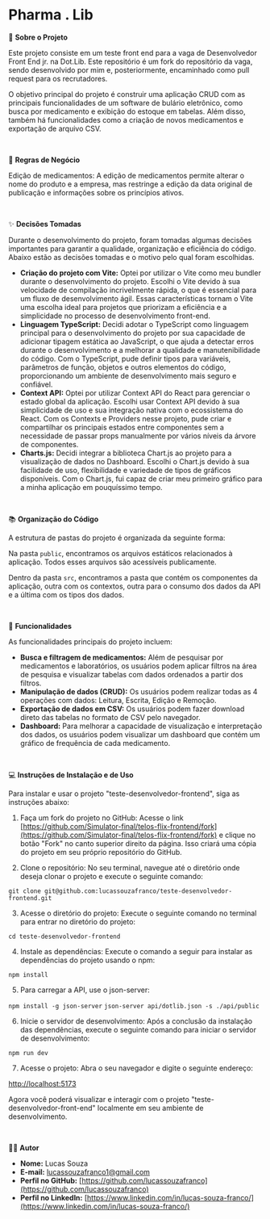 # Pharma . Lib

📑 **Sobre o Projeto**

Este projeto consiste em um teste front end para a vaga de Desenvolvedor Front End jr. na Dot.Lib. Este repositório é um fork do repositório da vaga, sendo desenvolvido por mim e, posteriormente, encaminhado como pull request para os recrutadores.

O objetivo principal do projeto é construir uma aplicação CRUD com as principais funcionalidades de um software de bulário eletrônico, como busca por medicamento e exibição do estoque em tabelas. Além disso, também há funcionalidades como a criação de novos medicamentos e exportação de arquivo CSV.

&nbsp;

💼 **Regras de Negócio**

Edição de medicamentos: A edição de medicamentos permite alterar o nome do produto e a empresa, mas restringe a edição da data original de publicação e informações sobre os princípios ativos.

&nbsp;

✨ **Decisões Tomadas**

Durante o desenvolvimento do projeto, foram tomadas algumas decisões importantes para garantir a qualidade, organização e eficiência do código. Abaixo estão as decisões tomadas e o motivo pelo qual foram escolhidas.

- **Criação do projeto com Vite:** Optei por utilizar o Vite como meu bundler durante o desenvolvimento do projeto. Escolhi o Vite devido à sua velocidade de compilação incrivelmente rápida, o que é essencial para um fluxo de desenvolvimento ágil. Essas características tornam o Vite uma escolha ideal para projetos que priorizam a eficiência e a simplicidade no processo de desenvolvimento front-end.
- **Linguagem TypeScript:** Decidi adotar o TypeScript como linguagem principal para o desenvolvimento do projeto por sua capacidade de adicionar tipagem estática ao JavaScript, o que ajuda a detectar erros durante o desenvolvimento e a melhorar a qualidade e manutenibilidade do código. Com o TypeScript, pude definir tipos para variáveis, parâmetros de função, objetos e outros elementos do código, proporcionando um ambiente de desenvolvimento mais seguro e confiável.
- **Context API:** Optei por utilizar Context API do React para gerenciar o estado global da aplicação. Escolhi usar Context API devido à sua simplicidade de uso e sua integração nativa com o ecossistema do React. Com os Contexts e Providers nesse projeto, pude criar e compartilhar os principais estados entre componentes sem a necessidade de passar props manualmente por vários níveis da árvore de componentes.
- **Charts.js:** Decidi integrar a biblioteca Chart.js ao projeto para a visualização de dados no Dashboard. Escolhi o Chart.js devido à sua facilidade de uso, flexibilidade e variedade de tipos de gráficos disponíveis. Com o Chart.js, fui capaz de criar meu primeiro gráfico para a minha aplicação em pouquíssimo tempo.

&nbsp;

📚 **Organização do Código**

A estrutura de pastas do projeto é organizada da seguinte forma:


Na pasta `public`, encontramos os arquivos estáticos relacionados à aplicação. Todos esses arquivos são acessíveis publicamente.

Dentro da pasta `src`, encontramos a pasta que contém os componentes da aplicação, outra com os contextos, outra para o consumo dos dados da API e a última com os tipos dos dados.

&nbsp;

🎯 **Funcionalidades**

As funcionalidades principais do projeto incluem:

- **Busca e filtragem de medicamentos:** Além de pesquisar por medicamentos e laboratórios, os usuários podem aplicar filtros na área de pesquisa e visualizar tabelas com dados ordenados a partir dos filtros.
- **Manipulação de dados (CRUD):** Os usuários podem realizar todas as 4 operações com dados: Leitura, Escrita, Edição e Remoção.
- **Exportação de dados em CSV:** Os usuários podem fazer download direto das tabelas no formato de CSV pelo navegador.
- **Dashboard:** Para melhorar a capacidade de visualização e interpretação dos dados, os usuários podem visualizar um dashboard que contém um gráfico de frequência de cada medicamento.

&nbsp;

💻 **Instruções de Instalação e de Uso**

Para instalar e usar o projeto "teste-desenvolvedor-frontend", siga as instruções abaixo:

1. Faça um fork do projeto no GitHub: Acesse o link [https://github.com/Simulator-final/telos-flix-frontend/fork](https://github.com/Simulator-final/telos-flix-frontend/fork) e clique no botão "Fork" no canto superior direito da página. Isso criará uma cópia do projeto em seu próprio repositório do GitHub.

2. Clone o repositório: No seu terminal, navegue até o diretório onde deseja clonar o projeto e execute o seguinte comando:

`git clone git@github.com:lucassouzafranco/teste-desenvolvedor-frontend.git`


3. Acesse o diretório do projeto: Execute o seguinte comando no terminal para entrar no diretório do projeto:

`cd teste-desenvolvedor-frontend`

4. Instale as dependências: Execute o comando a seguir para instalar as dependências do projeto usando o npm:

`npm install`

5. Para carregar a API, use o json-server:

`npm install -g json-server`
`json-server api/dotlib.json -s ./api/public`

6. Inicie o servidor de desenvolvimento: Após a conclusão da instalação das dependências, execute o seguinte comando para iniciar o servidor de desenvolvimento:

`npm run dev`


7. Acesse o projeto: Abra o seu navegador e digite o seguinte endereço:

[http://localhost:5173](http://localhost:5173)

Agora você poderá visualizar e interagir com o projeto "teste-desenvolvedor-front-end" localmente em seu ambiente de desenvolvimento.

&nbsp;

🤴🏾 **Autor**

- **Nome:** Lucas Souza
- **E-mail:** lucassouzafranco1@gmail.com
- **Perfil no GitHub:** [https://github.com/lucassouzafranco](https://github.com/lucassouzafranco)
- **Perfil no LinkedIn:** [https://www.linkedin.com/in/lucas-souza-franco/](https://www.linkedin.com/in/lucas-souza-franco/)
